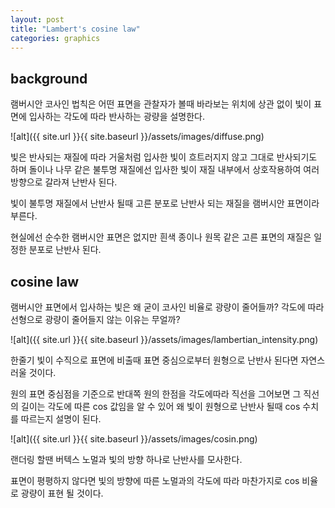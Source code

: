 ```yaml
---
layout: post
title: "Lambert's cosine law"
categories: graphics
---
```


## background

<!-- begin_excerpt -->

램버시안 코사인 법칙은 어떤 표면을 관찰자가 볼때 바라보는 위치에 상관 없이 빛이 표면에 입사하는 각도에 따라 반사하는 광량을 설명한다.

<!-- end_excerpt -->

![alt]({{ site.url }}{{ site.baseurl }}/assets/images/diffuse.png)

빛은 반사되는 재질에 따라 거울처럼 입사한 빛이 흐트러지지 않고 그대로 반사되기도 하며 돌이나 나무 같은 불투명 재질에선 입사한 빛이 재질 내부에서 상호작용하여 여러 방향으로 갈라져 난반사 된다.

빛이 불투명 재질에서 난반사 될때 고른 분포로 난반사 되는 재질을 램버시안 표면이라 부른다.

현실에선 순수한 램버시안 표면은 없지만 흰색 종이나 원목 같은 고른 표면의 재질은 일정한 분포로 난반사 된다.


## cosine law

램버시안 표면에서 입사하는 빛은 왜 굳이 코사인 비율로 광량이 줄어들까?
각도에 따라 선형으로 광량이 줄어들지 않는 이유는 무얼까?

![alt]({{ site.url }}{{ site.baseurl }}/assets/images/lambertian_intensity.png)

한줄기 빛이 수직으로 표면에 비출때 표면 중심으로부터 원형으로 난반사 된다면 자연스러울 것이다.

원의 표면 중심점을 기준으로 반대쪽 원의 한점을 각도에따라 직선을 그어보면 그 직선의 길이는 각도에 따른 cos 값임을 알 수 있어 왜 빛이 원형으로 난반사 될때 cos 수치를 따르는지 설명이 된다.

![alt]({{ site.url }}{{ site.baseurl }}/assets/images/cosin.png)


랜더링 할땐 버텍스 노멀과 빛의 방향 하나로 난반사를 모사한다.

표면이 평평하지 않다면 빛의 방향에 따른 노멀과의 각도에 따라 마찬가지로 cos 비율로 광량이 표현 될 것이다.
























